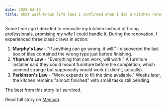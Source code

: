 ```yaml
---
date: 2025-04-13
title: What well-known life laws I confirmed when I did a kitchen renovation
---
```

Some time ago I decided to renovate my kitchen instead of hiring professionals, promising my wife I could handle it. During the renovation, I experienced three classic laws in action:

1. **Murphy's Law** - "If anything can go wrong, it will." I discovered the last box of tiles contained the wrong type just before finishing.
2. **Yhprum's Law** - "Everything that can work, will work." A furniture installer said they could mount furniture before tile completion, which seemed strange but supposedly would work (it didn't, actually).
3. **Parkinson's Law** - "Work expands to fill the time available." Weeks later, the kitchen remains "almost finished" with small tasks still pending.

The best from this story is I survived.

Read full story on [Medium](https://medium.com/@frodigo/913f7569e0c8).
